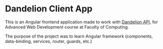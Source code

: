 # Dandelion Client App

This is an Angular frontend application made to work with [Dandelion API](https://dandelion.eu/), for Advanced Web Development course at Faculty of Computing.

The purpose of the project was to learn Angular framework (components, data-binding, services, router, guards, etc.)
